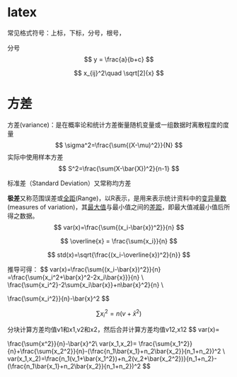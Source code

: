 # latex



常见格式符号：上标，下标，分号，根号，

分号
$$
y = \frac{a}{b+c}
$$

$$
x_{ij}^2\quad \sqrt[2]{x}
$$





# 方差



方差(variance)：是在概率论和统计方差衡量随机变量或一组数据时离散程度的度量
$$
\sigma^2=\frac{\sum{(X-\mu)^2}}{N}
$$
实际中使用样本方差
$$
S^2=\frac{\sum(X-\bar{X})^2}{n-1}
$$


标准差（Standard Deviation）又常称均方差

**极差**又称范围误差或[全距](https://link.zhihu.com/?target=https%3A//baike.baidu.com/item/%E5%85%A8%E8%B7%9D/10424210)(Range)，以R表示，是用来表示统计资料中的[变异量数](https://link.zhihu.com/?target=https%3A//baike.baidu.com/item/%E5%8F%98%E5%BC%82%E9%87%8F%E6%95%B0/10840782)(measures of variation)，其[最大值](https://link.zhihu.com/?target=https%3A//baike.baidu.com/item/%E6%9C%80%E5%A4%A7%E5%80%BC/774514)与最小值之间的[差距](https://link.zhihu.com/?target=https%3A//baike.baidu.com/item/%E5%B7%AE%E8%B7%9D/1855729)，即最大值减最小值后所得之数据。
$$
var(x)=\frac{\sum{(x_i-\bar{x})^2}}{n}
$$

$$
\overline{x} = \frac{\sum{x_i}}{n}
$$

$$
std(x)=\sqrt{\frac{(x_i-\overline{x})^2}{n}}
$$

推导可得：
$$
var(x)=\frac{\sum{(x_i-\bar{x})^2}}{n}
=\frac{\sum{x_i^2+\bar{x}^2-2x_i\bar{x}}}{n}
\\
\frac{\sum{x_i^2}-2\sum{x_i\bar{x}}+n\bar{x}^2}{n}
\\

\frac{\sum{x_i^2}}{n}-\bar{x}^2
$$

$$
\sum{x_i^2}=n(v+\bar{x}^2)
$$

分块计算方差均值v1和x1,v2和x2，然后合并计算方差均值v12,x12
$$
var(x)=

\frac{\sum{x^2}}{n}-\bar{x}^2\\
var(x_1,x_2)=
\frac{\sum{x_1^2}}{n}+\frac{\sum{x_2^2}}{n}-(\frac{n_1\bar{x_1}+n_2\bar{x_2}}{n_1+n_2})^2
\\
var(x_1,x_2)=\frac{n_1(v_1+\bar{x_1^2})+n_2(v_2+\bar{x_2^2})}{n_1+n_2}-(\frac{n_1\bar{x_1}+n_2\bar{x_2}}{n_1+n_2})^2
$$


